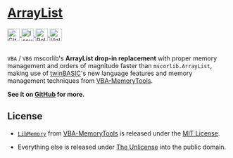 # [**ArrayList**](https://github.com/Theadd/ArrayList) 

<a href="https://github.com/Theadd/ArrayList">
  <img height="28em" align="center" src="https://img.shields.io/badge/GitHub-333?style=for-the-badge&logo=&logoColor=white" alt="Github Repository Badge" />
</a>
<a href="https://github.com/Theadd/ArrayList/issues">
  <img height="28em" align="center" src="https://img.shields.io/badge/ISSUES-333?style=for-the-badge&logo=&logoColor=white" alt="Issues Badge" />
</a>
<a href="https://github.com/Theadd/ArrayList/releases/latest">
  <img height="28em" align="center" src="https://img.shields.io/badge/RELEASES-333?style=for-the-badge&logo=&logoColor=white" alt="Releases Badge" />
</a>
<a href="https://github.com/Theadd/ArrayList/blob/main/LICENSE">
  <img height="28em" align="center" src="https://img.shields.io/badge/UNLICENSE-333?style=for-the-badge&logo=&logoColor=white" alt="Unlicense Badge" />
</a>

<br/>
<br/>

`VBA` / `VB6` mscorlib's **ArrayList drop-in replacement** with proper memory management and orders of magnitude faster than `mscorlib.ArrayList`, making use of [twinBASIC](https://github.com/twinbasic/twinbasic)'s new language features and memory management techniques from [VBA-MemoryTools](https://github.com/cristianbuse/VBA-MemoryTools).

**See it on [GitHub](https://github.com/Theadd/ArrayList) for more.**

## **License**

- [`LibMemory`](Sources/LibMemory.twin) from [VBA-MemoryTools](https://github.com/cristianbuse/VBA-MemoryTools) is released under the [MIT License](https://github.com/cristianbuse/VBA-MemoryTools/blob/master/LICENSE).

- Everything else is released under [The Unlicense](https://github.com/Theadd/ArrayList/blob/main/LICENSE) into the public domain.
